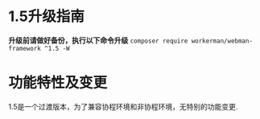 # 1.5升级指南

**升级前请做好备份，执行以下命令升级**
`composer require workerman/webman-framework ^1.5 -W`

# 功能特性及变更

1.5是一个过渡版本，为了兼容协程环境和非协程环境，无特别的功能变更.